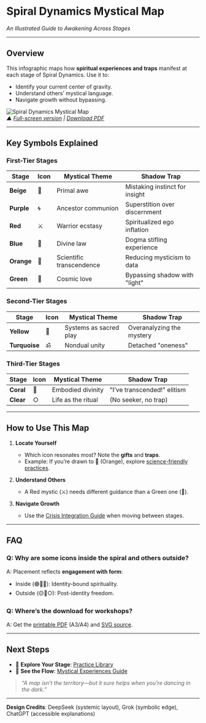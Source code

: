 # Spiral Dynamics Mystical Map  
*An Illustrated Guide to Awakening Across Stages*

---

## **Overview**  
This infographic maps how **spiritual experiences and traps** manifest at each stage of Spiral Dynamics. Use it to:  
- Identify your current center of gravity.  
- Understand others’ mystical language.  
- Navigate growth without bypassing.  

![Spiral Dynamics Mystical Map](/content/guides/spiritual/sections/00-intro/spiral-map.svg)  
*▲ [Full-screen version](/content/guides/spiritual/sections/00-intro/spiral-map.svg) | [Download PDF](/content/guides/spiritual/sections/00-intro/spiral-map.pdf)*  

---

## **Key Symbols Explained**  
### **First-Tier Stages**  
| Stage  | Icon | Mystical Theme          | Shadow Trap               |
|--------|------|-------------------------|---------------------------|
| **Beige**  | 🌱   | Primal awe              | Mistaking instinct for insight |
| **Purple** | 🌀   | Ancestor communion      | Superstition over discernment |
| **Red**    | ⚔️   | Warrior ecstasy         | Spiritualized ego inflation |
| **Blue**   | 📜   | Divine law              | Dogma stifling experience |
| **Orange** | 🔬   | Scientific transcendence | Reducing mysticism to data |
| **Green**  | 💚   | Cosmic love             | Bypassing shadow with "light" |

### **Second-Tier Stages**  
| Stage      | Icon | Mystical Theme          | Shadow Trap               |
|------------|------|-------------------------|---------------------------|
| **Yellow** | 🧩   | Systems as sacred play  | Overanalyzing the mystery |
| **Turquoise** | ॐ   | Nondual unity           | Detached "oneness"        |

### **Third-Tier Stages**  
| Stage      | Icon | Mystical Theme          | Shadow Trap               |
|------------|------|-------------------------|---------------------------|
| **Coral**  | 🪸   | Embodied divinity       | "I’ve transcended!" elitism |
| **Clear**  | ○    | Life as the ritual       | (No seeker, no trap)      |

---

## **How to Use This Map**  
1. **Locate Yourself**  
   - Which icon resonates most? Note the **gifts** and **traps**.  
   - Example: If you’re drawn to 🔬 (Orange), explore [science-friendly practices](/guide-spiritual/03-practices/orange-practices.md).  

2. **Understand Others**  
   - A Red mystic (⚔️) needs different guidance than a Green one (💚).  

3. **Navigate Growth**  
   - Use the [Crisis Integration Guide](/guide-spiritual/04-crisis-integration/) when moving between stages.  

---

## **FAQ**  
### **Q: Why are some icons inside the spiral and others outside?**  
A: Placement reflects **engagement with form**:  
- Inside (🟣🔴🔵): Identity-bound spirituality.  
- Outside (🟡🪸○): Post-identity freedom.  

### **Q: Where’s the download for workshops?**  
A: Get the [printable PDF](/guides/spiritual/spiral-map.pdf) (A3/A4) and [SVG source](/guides/spiritual/spiral-map.svg).  

---

## **Next Steps**  
- 🧭 **Explore Your Stage**: [Practice Library](/guide-spiritual/03-practices/)  
- 🌊 **See the Flow**: [Mystical Experiences Guide](/guide-spiritual/mystical-experiences-101.md)  

> *“A map isn’t the territory—but it sure helps when you’re dancing in the dark.”*  

---
**Design Credits**: DeepSeek (systemic layout), Grok (symbolic edge), ChatGPT (accessible explanations)  
